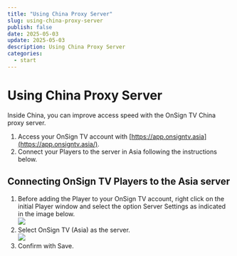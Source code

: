 ```yaml
---
title: "Using China Proxy Server"
slug: using-china-proxy-server
publish: false
date: 2025-05-03
update: 2025-05-03
description: Using China Proxy Server
categories:
  - start
---
```


Using China Proxy Server
========================

Inside China, you can improve access speed with the OnSign TV China proxy server.

1. Access your OnSign TV account with [https://app.onsigntv.asia](https://app.onsigntv.asia/).
2. Connect your Players to the server in Asia following the instructions below.

Connecting OnSign TV Players to the Asia server
-----------------------------------------------

1. Before adding the Player to your OnSign TV account, right click on the initial Player window and select the option Server Settings as indicated in the image below.  
   ![](https://static.helpjuice.com/helpjuice_production/uploads/upload/image/23821/direct/1731668796085/using-onsign-tv-china-proxy-server_1.png)
2. Select OnSign TV (Asia) as the server.  
   ![](https://static.helpjuice.com/helpjuice_production/uploads/upload/image/23821/direct/1731668809364/using-onsign-tv-china-proxy-server_2.png)
3. Confirm with Save.
